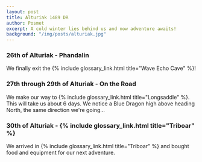 ```yaml
---
layout: post
title: Alturiak 1489 DR
author: Posmet
excerpt: A cold winter lies behind us and now adventure awaits!
background: "/img/posts/alturiak.jpg"
---
```


### 26th of Alturiak - Phandalin
We finally exit the {% include glossary_link.html title="Wave Echo Cave" %}!

### 27th through 29th of Alturiak - On the Road
We make our way to {% include glossary_link.html title="Longsaddle" %}. This will take us about 6 days.
We notice a Blue Dragon high above heading North, the same direction we're going...

### 30th of Alturiak - {% include glossary_link.html title="Triboar" %}
We arrived in {% include glossary_link.html title="Triboar" %} and bought food and equipment for our next adventure.
